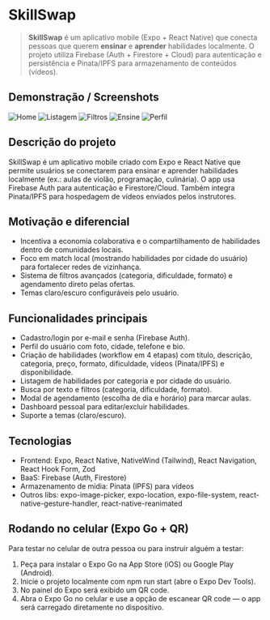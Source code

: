 # SkillSwap

> **SkillSwap** é um aplicativo mobile (Expo + React Native) que conecta pessoas que querem **ensinar** e **aprender** habilidades localmente. O projeto utiliza Firebase (Auth + Firestore + Cloud) para autenticação e persistência e Pinata/IPFS para armazenamento de conteúdos (vídeos).

## Demonstração / Screenshots


![Home](/assets/home.png)
![Listagem](/assets/listagem.png)
![Filtros](/assets/filtros.png)
![Ensine](/assets/ensine.png)
![Perfil](/assets/perfil.png)

## Descrição do projeto

SkillSwap é um aplicativo mobile criado com Expo e React Native que permite usuários se conectarem para ensinar e aprender habilidades localmente (ex.: aulas de violão, programação, culinária). O app usa Firebase Auth para autenticação e Firestore/Cloud. Também integra Pinata/IPFS para hospedagem de vídeos enviados pelos instrutores.

## Motivação e diferencial

- Incentiva a economia colaborativa e o compartilhamento de habilidades dentro de comunidades locais.
- Foco em match local (mostrando habilidades por cidade do usuário) para fortalecer redes de vizinhança.
- Sistema de filtros avançados (categoria, dificuldade, formato) e agendamento direto pelas ofertas.
- Temas claro/escuro configuráveis pelo usuário.

## Funcionalidades principais

- Cadastro/login por e-mail e senha (Firebase Auth).
- Perfil do usuário com foto, cidade, telefone e bio.
- Criação de habilidades (workflow em 4 etapas) com título, descrição, categoria, preço, formato, dificuldade, vídeos (Pinata/IPFS) e disponibilidade.
- Listagem de habilidades por categoria e por cidade do usuário.
- Busca por texto e filtros (categoria, dificuldade, formato).
- Modal de agendamento (escolha de dia e horário) para marcar aulas.
- Dashboard pessoal para editar/excluir habilidades.
- Suporte a temas (claro/escuro).

## Tecnologias

- Frontend: Expo, React Native, NativeWind (Tailwind), React Navigation, React Hook Form, Zod
- BaaS: Firebase (Auth, Firestore)
- Armazenamento de mídia: Pinata (IPFS) para vídeos
- Outros libs: expo-image-picker, expo-location, expo-file-system, react-native-gesture-handler, react-native-reanimated

## Rodando no celular (Expo Go + QR)

Para testar no celular de outra pessoa ou para instruir alguém a testar:

1. Peça para instalar o Expo Go na App Store (iOS) ou Google Play (Android).
2. Inicie o projeto localmente com npm run start (abre o Expo Dev Tools).
3. No painel do Expo será exibido um QR code.
4. Abra o Expo Go no celular e use a opção de escanear QR code — o app será carregado diretamente no dispositivo.


